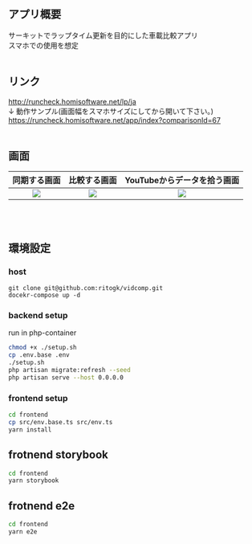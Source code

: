 ## アプリ概要

サーキットでラップタイム更新を目的にした車載比較アプリ<br>
スマホでの使用を想定<br>
<br>

## リンク

http://runcheck.homisoftware.net/lp/ja <br>
↓ 動作サンプル(画面幅をスマホサイズにしてから開いて下さい。)<br>
https://runcheck.homisoftware.net/app/index?comparisonId=67<br>
<br>

## 画面

| 同期する画面 | 比較する画面 | YouTubeからデータを拾う画面 |
| :---------------------------------------------------------------------------------------------------------------: | :-: | :-: |
| <img src="https://github.com/ritogk/runcheck/assets/72111956/6218c71b-a4db-4ddf-8367-ba60eba0dd7f"> | <img src="https://github.com/ritogk/runcheck/assets/72111956/42e1c04c-9700-4717-969a-512e24cb456e"> | <img src="https://github.com/ritogk/runcheck/assets/72111956/cf937760-5b93-4026-aa31-d66e426312e7"> |

<br>
<br>

## 環境設定

### host

```
git clone git@github.com:ritogk/vidcomp.git
docekr-compose up -d
```

### backend setup
run in php-container
```sh
chmod +x ./setup.sh
cp .env.base .env
./setup.sh
php artisan migrate:refresh --seed
php artisan serve --host 0.0.0.0
```

### frontend setup
```sh
cd frontend
cp src/env.base.ts src/env.ts
yarn install
```

## frotnend storybook
```sh
cd frontend
yarn storybook
```

## frotnend e2e
```sh
cd frontend
yarn e2e
```

<br>
<br>
